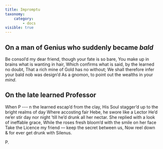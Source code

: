 ```yaml
---
title: Impromptu
taxonomy:
    category:
        - docs
visible: true
---
```


## On a man of Genius who suddenly became *bald*

Be consol’d my dear friend, though your fate is so bare,
You make up in brains what is wanting in hair,
Which confirms what is said, by the learned no doubt,
That a rich mine of Gold has no without;
We shall therefore infer your bald nob was design’d
As a gnomon, to point out the wealths in your *mind*.

## On the late learned Professor

When P --- n the learned escap’d from the clay,
His Soul stagger’d up to the bright realms of day
Where accosting fair Hebe, he swore like a Lector
He’d ne’er stir day nor night ’till he’d drunk all her nectar.
She replied with a look of ineffable grace,
While the roses fresh bloom’d with the smile on her face
Take the Licence my friend — keep the secret between us,
Now reel down & for ever get drunk with Silenus.

P.